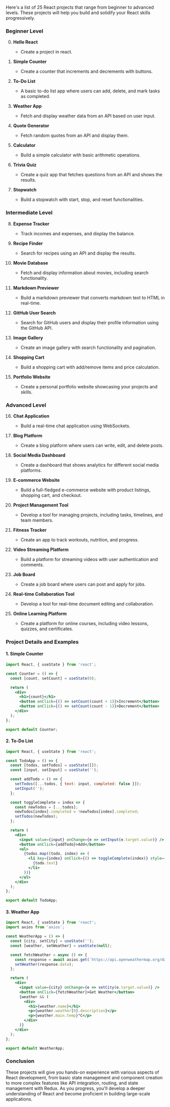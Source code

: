 Here's a list of 25 React projects that range from beginner to advanced levels. These projects will help you build and solidify your React skills progressively.

### Beginner Level

0. **Hello React**
   - Create a project in react.

1. **Simple Counter**
   - Create a counter that increments and decrements with buttons.

2. **To-Do List**
   - A basic to-do list app where users can add, delete, and mark tasks as completed.

3. **Weather App**
   - Fetch and display weather data from an API based on user input.

4. **Quote Generator**
   - Fetch random quotes from an API and display them.

5. **Calculator**
   - Build a simple calculator with basic arithmetic operations.

6. **Trivia Quiz**
   - Create a quiz app that fetches questions from an API and shows the results.

7. **Stopwatch**
   - Build a stopwatch with start, stop, and reset functionalities.

### Intermediate Level

8. **Expense Tracker**
   - Track incomes and expenses, and display the balance.

9. **Recipe Finder**
   - Search for recipes using an API and display the results.

10. **Movie Database**
    - Fetch and display information about movies, including search functionality.

11. **Markdown Previewer**
    - Build a markdown previewer that converts markdown text to HTML in real-time.

12. **GitHub User Search**
    - Search for GitHub users and display their profile information using the GitHub API.

13. **Image Gallery**
    - Create an image gallery with search functionality and pagination.

14. **Shopping Cart**
    - Build a shopping cart with add/remove items and price calculation.

15. **Portfolio Website**
    - Create a personal portfolio website showcasing your projects and skills.

### Advanced Level

16. **Chat Application**
    - Build a real-time chat application using WebSockets.

17. **Blog Platform**
    - Create a blog platform where users can write, edit, and delete posts.

18. **Social Media Dashboard**
    - Create a dashboard that shows analytics for different social media platforms.

19. **E-commerce Website**
    - Build a full-fledged e-commerce website with product listings, shopping cart, and checkout.

20. **Project Management Tool**
    - Develop a tool for managing projects, including tasks, timelines, and team members.

21. **Fitness Tracker**
    - Create an app to track workouts, nutrition, and progress.

22. **Video Streaming Platform**
    - Build a platform for streaming videos with user authentication and comments.

23. **Job Board**
    - Create a job board where users can post and apply for jobs.

24. **Real-time Collaboration Tool**
    - Develop a tool for real-time document editing and collaboration.

25. **Online Learning Platform**
    - Create a platform for online courses, including video lessons, quizzes, and certificates.

### Project Details and Examples

#### 1. **Simple Counter**

```jsx
import React, { useState } from 'react';

const Counter = () => {
  const [count, setCount] = useState(0);

  return (
    <div>
      <h1>{count}</h1>
      <button onClick={() => setCount(count + 1)}>Increment</button>
      <button onClick={() => setCount(count - 1)}>Decrement</button>
    </div>
  );
};

export default Counter;
```

#### 2. **To-Do List**

```jsx
import React, { useState } from 'react';

const TodoApp = () => {
  const [todos, setTodos] = useState([]);
  const [input, setInput] = useState('');

  const addTodo = () => {
    setTodos([...todos, { text: input, completed: false }]);
    setInput('');
  };

  const toggleComplete = index => {
    const newTodos = [...todos];
    newTodos[index].completed = !newTodos[index].completed;
    setTodos(newTodos);
  };

  return (
    <div>
      <input value={input} onChange={e => setInput(e.target.value)} />
      <button onClick={addTodo}>Add</button>
      <ul>
        {todos.map((todo, index) => (
          <li key={index} onClick={() => toggleComplete(index)} style={{ textDecoration: todo.completed ? 'line-through' : '' }}>
            {todo.text}
          </li>
        ))}
      </ul>
    </div>
  );
};

export default TodoApp;
```

#### 3. **Weather App**

```jsx
import React, { useState } from 'react';
import axios from 'axios';

const WeatherApp = () => {
  const [city, setCity] = useState('');
  const [weather, setWeather] = useState(null);

  const fetchWeather = async () => {
    const response = await axios.get(`https://api.openweathermap.org/data/2.5/weather?q=${city}&appid=YOUR_API_KEY`);
    setWeather(response.data);
  };

  return (
    <div>
      <input value={city} onChange={e => setCity(e.target.value)} />
      <button onClick={fetchWeather}>Get Weather</button>
      {weather && (
        <div>
          <h1>{weather.name}</h1>
          <p>{weather.weather[0].description}</p>
          <p>{weather.main.temp}°C</p>
        </div>
      )}
    </div>
  );
};

export default WeatherApp;
```

### Conclusion

These projects will give you hands-on experience with various aspects of React development, from basic state management and component creation to more complex features like API integration, routing, and state management with Redux. As you progress, you'll develop a deeper understanding of React and become proficient in building large-scale applications.